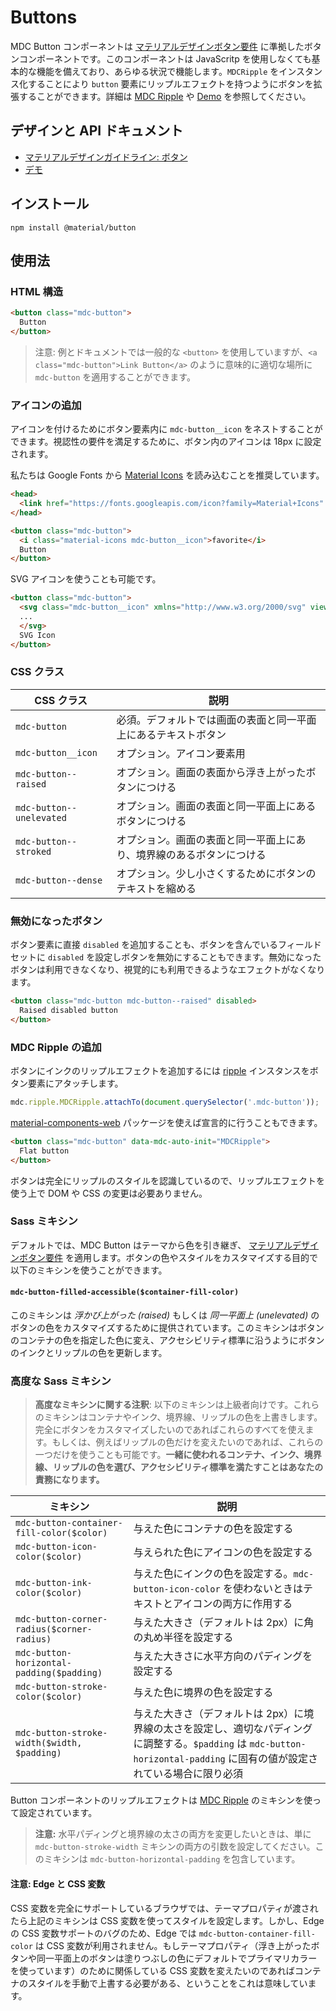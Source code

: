 <!--docs:
title: "Buttons"
layout: detail
section: components
excerpt: "Material Design-styled buttons."
iconId: button
path: /catalog/buttons/
-->

# Buttons

<!--<div class="article__asset">
  <a class="article__asset-link"
     href="https://material-components-web.appspot.com/button.html">
    <img src="{{ site.rootpath }}/images/mdc_web_screenshots/buttons.png" width="363" alt="Buttons screenshot">
  </a>
</div>-->

MDC Button コンポーネントは [マテリアルデザインボタン要件](https://material.io/guidelines/components/buttons.html) に準拠したボタンコンポーネントです。このコンポーネントは JavaScritp を使用しなくても基本的な機能を備えており、あらゆる状況で機能します。`MDCRipple` をインスタンス化することにより `button` 要素にリップルエフェクトを持つようにボタンを拡張することができます。詳細は [MDC Ripple](../mdc-ripple) や [Demo](https://material-components-web.appspot.com/button.html) を参照してください。

## デザインと API ドキュメント

<ul class="icon-list">
  <li class="icon-list-item icon-list-item--spec">
    <a href="https://material.io/guidelines/components/buttons.html">マテリアルデザインガイドライン: ボタン</a>
  </li>
  <li class="icon-list-item icon-list-item--link">
    <a href="https://material-components-web.appspot.com/button.html">デモ</a>
  </li>
</ul>

## インストール

```
npm install @material/button
```

## 使用法

### HTML 構造
```html
<button class="mdc-button">
  Button
</button>
```

> 注意: 例とドキュメントでは一般的な `<button>` を使用していますが、`<a class="mdc-button">Link Button</a>` のように意味的に適切な場所に `mdc-button` を適用することができます。

### アイコンの追加

アイコンを付けるためにボタン要素内に `mdc-button__icon` をネストすることができます。視認性の要件を満足するために、ボタン内のアイコンは 18px に設定されます。

私たちは Google Fonts から [Material Icons](https://material.io/icons/) を読み込むことを推奨しています。

```html
<head>
  <link href="https://fonts.googleapis.com/icon?family=Material+Icons" rel="stylesheet">
</head>

<button class="mdc-button">
  <i class="material-icons mdc-button__icon">favorite</i>
  Button
</button>
```

SVG アイコンを使うことも可能です。

```html
<button class="mdc-button">
  <svg class="mdc-button__icon" xmlns="http://www.w3.org/2000/svg" viewBox="...">
  ...
  </svg>
  SVG Icon
</button>
```

### CSS クラス


CSS クラス | 説明
--- | ---
`mdc-button` | 必須。デフォルトでは画面の表面と同一平面上にあるテキストボタン
`mdc-button__icon`    | オプション。アイコン要素用
`mdc-button--raised` | オプション。画面の表面から浮き上がったボタンにつける
`mdc-button--unelevated` | オプション。画面の表面と同一平面上にあるボタンにつける
`mdc-button--stroked` | オプション。画面の表面と同一平面上にあり、境界線のあるボタンにつける
`mdc-button--dense` | オプション。少し小さくするためにボタンのテキストを縮める


### 無効になったボタン

ボタン要素に直接 `disabled` を追加することも、ボタンを含んでいるフィールドセットに `disabled` を設定しボタンを無効にすることもできます。無効になったボタンは利用できなくなり、視覚的にも利用できるようなエフェクトがなくなります。

```html
<button class="mdc-button mdc-button--raised" disabled>
  Raised disabled button
</button>
```

### MDC Ripple の追加

ボタンにインクのリップルエフェクトを追加するには [ripple](../mdc-ripple) インスタンスをボタン要素にアタッチします。

```js
mdc.ripple.MDCRipple.attachTo(document.querySelector('.mdc-button'));
```

[material-components-web](../material-components-web) パッケージを使えば宣言的に行うこともできます。

```html
<button class="mdc-button" data-mdc-auto-init="MDCRipple">
  Flat button
</button>
```

ボタンは完全にリップルのスタイルを認識しているので、リップルエフェクトを使う上で DOM や CSS の変更は必要ありません。

### Sass ミキシン

デフォルトでは、MDC Button はテーマから色を引き継ぎ、 [マテリアルデザインボタン要件](https://material.io/guidelines/components/buttons.html) を適用します。ボタンの色やスタイルをカスタマイズする目的で以下のミキシンを使うことができます。

#### `mdc-button-filled-accessible($container-fill-color)`

このミキシンは <em>浮かび上がった (raised)</em> もしくは <em>同一平面上 (unelevated)</em> のボタンの色をカスタマイズするために提供されています。このミキシンはボタンのコンテナの色を指定した色に変え、アクセシビリティ標準に沿うようにボタンのインクとリップルの色を更新します。

### 高度な Sass ミキシン

> **高度なミキシンに関する注釈**: 以下のミキシンは上級者向けです。これらのミキシンはコンテナやインク、境界線、リップルの色を上書きします。完全にボタンをカスタマイズしたいのであればこれらのすべてを使えます。もしくは、例えばリップルの色だけを変えたいのであれば、これらの一つだけを使うことも可能です。**一緒に使われるコンテナ、インク、境界線、リップルの色を選び、アクセシビリティ標準を満たすことはあなたの責務になります。**

ミキシン | 説明
--- | ---
`mdc-button-container-fill-color($color)` | 与えた色にコンテナの色を設定する
`mdc-button-icon-color($color)` | 与えられた色にアイコンの色を設定する
`mdc-button-ink-color($color)` | 与えた色にインクの色を設定する。`mdc-button-icon-color` を使わないときはテキストとアイコンの両方に作用する
`mdc-button-corner-radius($corner-radius)` | 与えた大きさ（デフォルトは 2px）に角の丸め半径を設定する
`mdc-button-horizontal-padding($padding)` | 与えた大きさに水平方向のパディングを設定する
`mdc-button-stroke-color($color)` | 与えた色に境界の色を設定する
`mdc-button-stroke-width($width, $padding)` | 与えた大きさ（デフォルトは 2px）に境界線の太さを設定し、適切なパディングに調整する。`$padding` は `mdc-button-horizontal-padding` に固有の値が設定されている場合に限り必須

Button コンポーネントのリップルエフェクトは [MDC Ripple](../mdc-ripple) のミキシンを使って設定されています。

> **注意:** 水平パディングと境界線の太さの両方を変更したいときは、単に `mdc-button-stroke-width` ミキシンの両方の引数を設定してください。このミキシンは `mdc-button-horizontal-padding` を包含しています。

#### 注意: Edge と CSS 変数

CSS 変数を完全にサポートしているブラウザでは、テーマプロパティが渡されたら上記のミキシンは CSS 変数を使ってスタイルを設定します。しかし、Edge の CSS 変数サポートのバグのため、Edge では `mdc-button-container-fill-color` は CSS 変数が利用されません。もしテーマプロパティ（浮き上がったボタンや同一平面上のボタンは塗りつぶしの色にデフォルトでプライマリカラーを使っています）のために関係している CSS 変数を変えたいのであればコンテナのスタイルを手動で上書する必要がある、ということをこれは意味しています。
